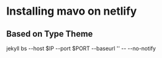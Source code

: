 # Installing mavo on netlify
## Based on Type Theme

jekyll bs --host $IP --port $PORT --baseurl '' -- --no-notify